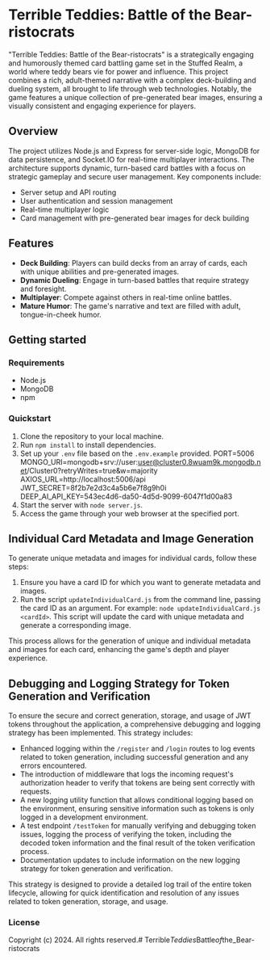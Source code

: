 # Terrible Teddies: Battle of the Bear-ristocrats

"Terrible Teddies: Battle of the Bear-ristocrats" is a strategically engaging and humorously themed card battling game set in the Stuffed Realm, a world where teddy bears vie for power and influence. This project combines a rich, adult-themed narrative with a complex deck-building and dueling system, all brought to life through web technologies. Notably, the game features a unique collection of pre-generated bear images, ensuring a visually consistent and engaging experience for players.

## Overview

The project utilizes Node.js and Express for server-side logic, MongoDB for data persistence, and Socket.IO for real-time multiplayer interactions. The architecture supports dynamic, turn-based card battles with a focus on strategic gameplay and secure user management. Key components include:

- Server setup and API routing
- User authentication and session management
- Real-time multiplayer logic
- Card management with pre-generated bear images for deck building

## Features

- **Deck Building**: Players can build decks from an array of cards, each with unique abilities and pre-generated images.
- **Dynamic Dueling**: Engage in turn-based battles that require strategy and foresight.
- **Multiplayer**: Compete against others in real-time online battles.
- **Mature Humor**: The game's narrative and text are filled with adult, tongue-in-cheek humor.

## Getting started

### Requirements

- Node.js
- MongoDB
- npm

### Quickstart

1. Clone the repository to your local machine.
2. Run `npm install` to install dependencies.
3. Set up your `.env` file based on the `.env.example` provided. 
PORT=5006
MONGO_URI=mongodb+srv://user:user@cluster0.8wuam9k.mongodb.net/Cluster0?retryWrites=true&w=majority
AXIOS_URL=http://localhost:5006/api
JWT_SECRET=8f2b7e2d3c4a5b6e7f8g9h0i
DEEP_AI_API_KEY=543ec4d6-da50-4d5d-9099-6047f1d00a83
4. Start the server with `node server.js`.
5. Access the game through your web browser at the specified port.

## Individual Card Metadata and Image Generation

To generate unique metadata and images for individual cards, follow these steps:

1. Ensure you have a card ID for which you want to generate metadata and images.
2. Run the script `updateIndividualCard.js` from the command line, passing the card ID as an argument. For example: `node updateIndividualCard.js <cardId>`. This script will update the card with unique metadata and generate a corresponding image.

This process allows for the generation of unique and individual metadata and images for each card, enhancing the game's depth and player experience.

## Debugging and Logging Strategy for Token Generation and Verification

To ensure the secure and correct generation, storage, and usage of JWT tokens throughout the application, a comprehensive debugging and logging strategy has been implemented. This strategy includes:

- Enhanced logging within the `/register` and `/login` routes to log events related to token generation, including successful generation and any errors encountered.
- The introduction of middleware that logs the incoming request's authorization header to verify that tokens are being sent correctly with requests.
- A new logging utility function that allows conditional logging based on the environment, ensuring sensitive information such as tokens is only logged in a development environment.
- A test endpoint `/testToken` for manually verifying and debugging token issues, logging the process of verifying the token, including the decoded token information and the final result of the token verification process.
- Documentation updates to include information on the new logging strategy for token generation and verification.

This strategy is designed to provide a detailed log trail of the entire token lifecycle, allowing for quick identification and resolution of any issues related to token generation, storage, and usage.

### License

Copyright (c) 2024. All rights reserved.#   T e r r i b l e _ T e d d i e s _ B a t t l e _ o f _ t h e _ B e a r - r i s t o c r a t s  
 